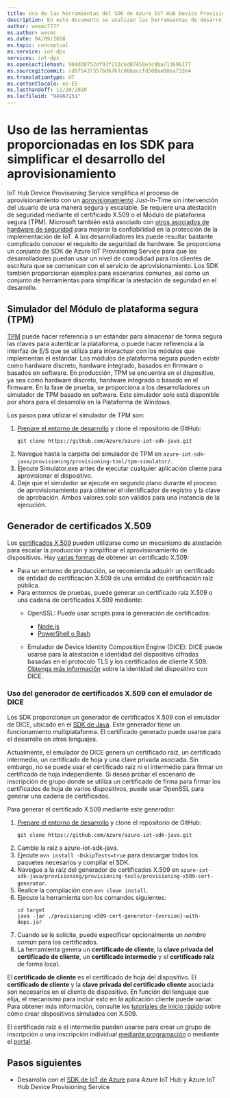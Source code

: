 ```yaml
---
title: Uso de las herramientas del SDK de Azure IoT Hub Device Provisioning Service
description: En este documento se analizan las herramientas de desarrollo proporcionadas en el SDK de Azure IoT Hub Device Provisioning Service (DPS)
author: wesmc7777
ms.author: wesmc
ms.date: 04/09/2018
ms.topic: conceptual
ms.service: iot-dps
services: iot-dps
ms.openlocfilehash: 984d38752df93f233c6d87458e3c9ba713696177
ms.sourcegitcommit: cd9754373576d6767c06baccfd500ae88ea733e4
ms.translationtype: HT
ms.contentlocale: es-ES
ms.lasthandoff: 11/20/2020
ms.locfileid: "94967251"
---
```

# <a name="how-to-use-tools-provided-in-the-sdks-to-simplify-development-for-provisioning"></a>Uso de las herramientas proporcionadas en los SDK para simplificar el desarrollo del aprovisionamiento
IoT Hub Device Provisioning Service simplifica el proceso de aprovisionamiento con un [aprovisionamiento](about-iot-dps.md#provisioning-process) Just-In-Time sin intervención del usuario de una manera segura y escalable.  Se requiere una atestación de seguridad mediante el certificado X.509 o el Módulo de plataforma segura (TPM).  Microsoft también está asociado con [otros asociados de hardware de seguridad](https://azure.microsoft.com/blog/azure-iot-supports-new-security-hardware-to-strengthen-iot-security/) para mejorar la confiabilidad en la protección de la implementación de IoT. A los desarrolladores les puede resultar bastante complicado conocer el requisito de seguridad de hardware. Se proporciona un conjunto de SDK de Azure IoT Provisioning Service para que los desarrolladores puedan usar un nivel de comodidad para los clientes de escritura que se comunican con el servicio de aprovisionamiento. Los SDK también proporcionan ejemplos para escenarios comunes, así como un conjunto de herramientas para simplificar la atestación de seguridad en el desarrollo.

## <a name="trusted-platform-module-tpm-simulator"></a>Simulador del Módulo de plataforma segura (TPM)
[TPM](./concepts-service.md#attestation-mechanism) puede hacer referencia a un estándar para almacenar de forma segura las claves para autenticar la plataforma, o puede hacer referencia a la interfaz de E/S que se utiliza para interactuar con los módulos que implementan el estándar. Los módulos de plataforma segura pueden existir como hardware discreto, hardware integrado, basados en firmware o basados en software.  En producción, TPM se encuentra en el dispositivo, ya sea como hardware discreto, hardware integrado o basado en el firmware. En la fase de prueba, se proporciona a los desarrolladores un simulador de TPM basado en software.  Este simulador solo está disponible por ahora para el desarrollo en la Plataforma de Windows.

Los pasos para utilizar el simulador de TPM son:
1. [Prepare el entorno de desarrollo](./quick-enroll-device-x509-java.md) y clone el repositorio de GitHub:
   ```
   git clone https://github.com/Azure/azure-iot-sdk-java.git
   ```
2. Navegue hasta la carpeta del simulador de TPM en ```azure-iot-sdk-java/provisioning/provisioning-tool/tpm-simulator/```.
3. Ejecute Simulator.exe antes de ejecutar cualquier aplicación cliente para aprovisionar el dispositivo.
4. Deje que el simulador se ejecute en segundo plano durante el proceso de aprovisionamiento para obtener el identificador de registro y la clave de aprobación.  Ambos valores solo son válidos para una instancia de la ejecución.

## <a name="x509-certificate-generator"></a>Generador de certificados X.509
Los [certificados X.509](./concepts-x509-attestation.md#x509-certificates) pueden utilizarse como un mecanismo de atestación para escalar la producción y simplificar el aprovisionamiento de dispositivos.  Hay [varias formas](../iot-hub/iot-hub-x509ca-overview.md#how-to-get-an-x509-ca-certificate) de obtener un certificado X.509:
* Para un entorno de producción, se recomienda adquirir un certificado de entidad de certificación X.509 de una entidad de certificación raíz pública.
* Para entornos de pruebas, puede generar un certificado raíz X.509 o una cadena de certificados X.509 mediante:
    * OpenSSL: Puede usar scripts para la generación de certificados:
        * [Node.js](https://github.com/Azure/azure-iot-sdk-node/tree/master/provisioning/tools)
        * [PowerShell o Bash](https://github.com/Azure/azure-iot-sdk-c/blob/master/tools/CACertificates/CACertificateOverview.md)
        
    * Emulador de Device Identity Composition Engine (DICE): DICE puede usarse para la atestación e identidad del dispositivo cifradas basadas en el protocolo TLS y los certificados de cliente X.509.  [Obtenga más información](https://www.microsoft.com/research/publication/device-identity-dice-riot-keys-certificates/) sobre la identidad del dispositivo con DICE.

### <a name="using-x509-certificate-generator-with-dice-emulator"></a>Uso del generador de certificados X.509 con el emulador de DICE
Los SDK proporcionan un generador de certificados X.509 con el emulador de DICE, ubicado en el [SDK de Java](https://github.com/Azure/azure-iot-sdk-java/tree/master/provisioning/provisioning-tools/provisioning-x509-cert-generator).  Este generador tiene un funcionamiento multiplataforma.  El certificado generado puede usarse para el desarrollo en otros lenguajes.

Actualmente, el emulador de DICE genera un certificado raíz, un certificado intermedio, un certificado de hoja y una clave privada asociada.  Sin embargo, no se puede usar el certificado raíz ni el intermedio para firmar un certificado de hoja independiente.  Si desea probar el escenario de inscripción de grupo donde se utiliza un certificado de firma para firmar los certificados de hoja de varios dispositivos, puede usar OpenSSL para generar una cadena de certificados.

Para generar el certificado X.509 mediante este generador:
1. [Prepare el entorno de desarrollo](./quick-enroll-device-x509-java.md) y clone el repositorio de GitHub:
   ```
   git clone https://github.com/Azure/azure-iot-sdk-java.git
   ```
2. Cambie la raíz a azure-iot-sdk-java.
3. Ejecute ```mvn install -DskipTests=true``` para descargar todos los paquetes necesarios y compilar el SDK.
4. Navegue a la raíz del generador de certificados X.509 en ```azure-iot-sdk-java/provisioning/provisioning-tools/provisioning-x509-cert-generator```.
5. Realice la compilación con ```mvn clean install```.
6. Ejecute la herramienta con los comandos siguientes:
   ```
   cd target
   java -jar ./provisioning-x509-cert-generator-{version}-with-deps.jar
   ```
7. Cuando se le solicite, puede especificar opcionalmente un _nombre común_ para los certificados.
8. La herramienta genera un **certificado de cliente**, la **clave privada del certificado de cliente**, un **certificado intermedio** y el **certificado raíz** de forma local.

El **certificado de cliente** es el certificado de hoja del dispositivo.  El **certificado de cliente** y la **clave privada del certificado cliente** asociada son necesarios en el cliente de dispositivo. En función del lenguaje que elija, el mecanismo para incluir esto en la aplicación cliente puede variar.  Para obtener más información, consulte los [tutoriales de inicio rápido](./quick-create-simulated-device-x509.md) sobre cómo crear dispositivos simulados con X.509.

El certificado raíz o el intermedio pueden usarse para crear un grupo de inscripción o una inscripción individual [mediante programación](./how-to-manage-enrollments-sdks.md) o mediante el [portal](./how-to-manage-enrollments.md).

## <a name="next-steps"></a>Pasos siguientes
* Desarrollo con el [SDK de IoT de Azure]( https://github.com/Azure/azure-iot-sdks) para Azure IoT Hub y Azure IoT Hub Device Provisioning Service